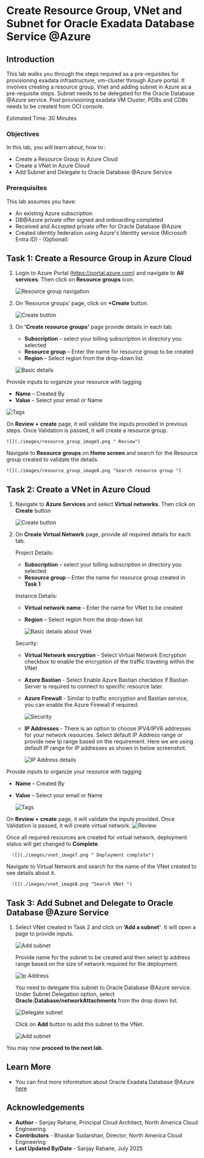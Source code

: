 # Create Resource Group, VNet and Subnet for Oracle Exadata Database Service @Azure

## Introduction

This lab walks you through the steps required as a pre-requisites for provisioning exadata infrastructure, vm-cluster through Azure portal. It involves creating a resource group, Vnet and adding subnet in Azure as a pre-requisite steps. Subnet needs to be delegated for the Oracle Database @Azure service. Post provisioining exadata VM Cluster, PDBs and CDBs needs to be created from OCI console.

Estimated Time:  30 Minutes



### Objectives
In this lab, you will learn about, how to :
* Create a Resource Group in Azure Cloud
* Create a VNet in Azure Cloud
* Add Subnet and Delegate to Oracle Database @Azure Service

### Prerequisites  

This lab assumes you have:
- An existing Azure subscription
- DB@Azure private offer signed and onboarding completed
- Received and Accepted private offer for Oracle Database @Azure
- Created identity federation using Azure's Identity service (Microsoft Entra ID) - (Optional)

##  Task 1: Create a Resource Group in Azure Cloud

1. Login to Azure Portal (https://portal.azure.com) and navigate to **All services**. Then click on **Resource groups** icon. 


    ![](./images/resource_group_image1.png "Resource group navigation ")

2. On ‘Resource groups’ page, click on **+Create** button.

   ![](./images/resource_group_image2.png " Create button")

3. On **'Create resource groups'** page provide details in each tab.

    * **Subscription** – select your billing subscription in directory you selected
  	* **Resource group** – Enter the name for resource group to be created
    * **Region** – Select region from the drop-down list


    ![](./images/resource_group_image3.png " Basic details")

  Provide inputs to organize your resource with tagging
  * **Name** – Created By
  * **Value** – Select your email or Name

   ![](./images/resource_group_image4.png "Tags ")

  On **Review + create** page, it will validate the inputs provided in previous steps. Once Validation is passed, it will create a resource group.

    ![](./images/resource_group_image5.png " Review")

  Navigate to **Resource groups** on **Home screen** and search for the Resource group created to validate the details.

    ![](./images/resource_group_image6.png "Search resource group ")

##  Task 2: Create a VNet in Azure Cloud

1. Navigate to **Azure Services** and select **Virtual networks**. Then click on **Create** button

   ![](./images/vnet_image1.png "Create button ")

2. On **Create Virtual Network** page, provide all required details for each tab.

    Project Details:
    * **Subscription** – select your billing subscription in directory you selected
    * **Resource group** – Enter the name for resource group created in **Task 1**

    Instance Details:
    * **Virtual network name** – Enter the name for VNet to be created
    * **Region** – Select region from the drop-down list

      ![](./images/vnet_image2.png "Basic details about Vnet ")

    Security: 
    * **Virtual Network encryption** - Select Virtual Network Encryption checkbox to enable the encryption of the traffic traveling within the VNet

    * **Azure Bastian** - Select Enable Azure Bastian checkbox if Bastian Server is required to connect to specific resource later.

    * **Azure Firewall** - Similar to traffic encryption and Bastian service, you can enable the Azure Firewall if required.

        ![](./images/vnet_image3.png "Security")

    * **IP Addresses** - There is an option to choose IPV4/IPV6 addresses for your network resources. 
Select default IP Address range or provide new Ip range based on the requirement. Here we are using default IP range for IP addresses as shown in below screenshot.

      ![](./images/vnet_image4.png "IP Address details")

  Provide inputs to organize your resource with tagging
  * **Name** – Created By
  * **Value** – Select your email or Name    

      ![](./images/vnet_image5.png "Tags ")

 On **Review + create** page, it will validate the inputs provided. Once Validation is passed, it will create virtual network. 
      ![](./images/vnet_image6.png "Review ")


  Once all required resources are created for virtual network, deployment status will get changed to **Complete**.

      ![](./images/vnet_image7.png " Deployment complete")

  Navigate to Virtual Network and search for the name of the VNet created to see details about it.

      ![](./images/vnet_image8.png "Search VNet ")

##  Task 3: Add Subnet and Delegate to Oracle Database @Azure Service
    
1. Select VNet created in Task 2 and click on **‘Add a subnet'**. It will open a page to provide inputs. 

    
      ![](./images/client_subnet1.png " Add subnet")

      Provide name for the subnet to be created and then select Ip address range based on the size of network required for the deployment.

      ![](./images/client_subnet2.png "Ip Address ")

      You need to delegate this subnet to Oracle Database @Azure service. 
      Under Subnet Delegation option, select **Oracle.Database/networkAttachments** from the drop down list.


      ![](./images/client_subnet3.png " Delegate subnet")

      Click on **Add** button to add this subnet to the VNet.

      ![](./images/backup_subnet1.png "Add subnet ")



You may now **proceed to the next lab**.

## Learn More
- You can find more information about Oracle Exadata Database @Azure [here](https://docs.oracle.com/en-us/iaas/Content/multicloud/oaa.htm)


## Acknowledgements
* **Author** - Sanjay Rahane, Principal Cloud Architect, North America Cloud Engineering
* **Contributors** -  Bhaskar Sudarshan, Director, North America Cloud Engineering
* **Last Updated By/Date** - Sanjay Rahane, July 2025